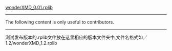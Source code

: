 [wonderXMD_0.01.rplib](http://apps.xmgc360.com/21266/ama56ttqh76k/src/wonderXMD_0.01.rplib)


***
The following content is only useful to contributors.

***
测试发布版本的.rplib文件放在这里相应的版本文件夹中,文件名格式如／1.2/wonderXMD_1.2.rplib
